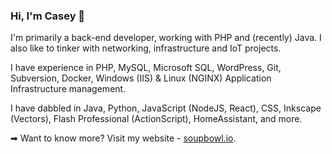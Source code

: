 ### Hi, I'm Casey 👋
I'm primarily a back-end developer, working with PHP and (recently) Java. I also like to tinker with networking, infrastructure and IoT projects.

I have experience in PHP, MySQL, Microsoft SQL, WordPress, Git, Subversion, Docker, Windows (IIS) & Linux (NGINX) Application Infrastructure management.

I have dabbled in Java, Python, JavaScript (NodeJS, React), CSS, Inkscape (Vectors), Flash Professional (ActionScript), HomeAssistant, and more.

➡ Want to know more? Visit my website - [soupbowl.io][soupbowl].

[soupbowl]: https://www.soupbowl.io
